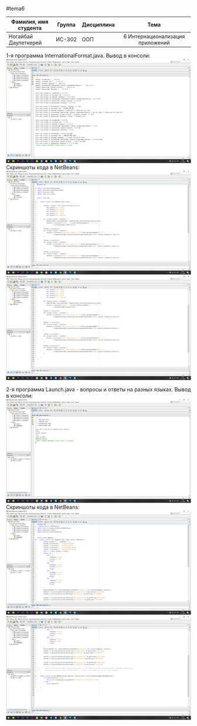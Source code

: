 #tema6

| Фамилия, имя студента | Группа    | Дисциплина  |Тема                              
| --------------------- |:---------:| ------------|:--------------------------------:|
| Ногайбай Даулеткерей  | ИС-302    | ООП         |6 Интернационализация приложений |

1-я программа InternationalFormat.java.
Вывод в консоли:
![ScreenShot](1.png)
Скриншоты кода в NetBeans:
![ScreenShot](2.png)
![ScreenShot](3.png)

2-я программа Launch.java - вопросы и ответы на разных языках.
Вывод в консоли:
![ScreenShot](4.png)
Скриншоты кода в NetBeans:
![ScreenShot](5.png)
![ScreenShot](6.png)

